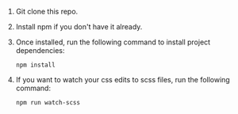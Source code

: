 1. Git clone this repo.

2. Install npm if you don't have it already.

3. Once installed, run the following command to install project dependencies:

    `npm install`
  
4. If you want to watch your css edits to scss files, run the following command:

    `npm run watch-scss`
